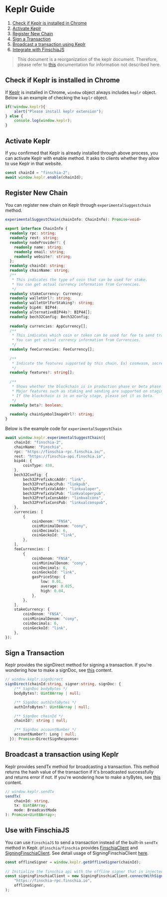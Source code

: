 # Keplr Guide

1. [Check if Keplr is installed in Chrome](#check-if-keplr-is-installed-in-chrome)
2. [Activate Keplr](#activate-keplr)
3. [Register New Chain](#register-new-chain)
4. [Sign a Transaction](#sign-a-transaction)
5. [Broadcast a transaction using Keplr](#broadcast-a-transaction-using-keplr)
6. [Integrate with FinschiaJS](#integrate-with-finschiajs)



> This document is a reorganization of the keplr document. Therefore, please refer to [this](https://docs.keplr.app/api/) documentation for information not described here.

## Check if Keplr is installed in Chrome
If [Keplr](https://www.keplr.app) is installed in Chrome, `window` object always includes `keplr` object. Below is an example of checking the `keplr` object.

```js
if(!window.keplr){
    alert("Please install keplr extension");
} else {
    console.log(window.keplr);
}
```

## Activate Keplr
If you confirmed that Keplr is already installed through above process, you can activate Keplr with enable method. It asks to clients whether they allow to use Keplr in that website.

```js
const chainId = "finschia-2";
await window.keplr.enable(chainId);
```

## Register New Chain
You can register new chain on Keplr through `experimentalSuggestchain` method.

```ts
experimentalSuggestChain(chainInfo: ChainInfo): Promise<void>
 
export interface ChainInfo {
  readonly rpc: string;
  readonly rest: string;
  readonly nodeProvider?: {
    readonly name: string;
    readonly email: string;
    readonly website?: string;
  };
  readonly chainId: string;
  readonly chainName: string;
  /**
   * This indicates the type of coin that can be used for stake.
   * You can get actual currency information from Currencies.
   */
  readonly stakeCurrency: Currency;
  readonly walletUrl?: string;
  readonly walletUrlForStaking?: string;
  readonly bip44: BIP44;
  readonly alternativeBIP44s?: BIP44[];
  readonly bech32Config: Bech32Config;
 
  readonly currencies: AppCurrency[];
  /**
   * This indicates which coin or token can be used for fee to send transaction.
   * You can get actual currency information from Currencies.
   */
  readonly feeCurrencies: FeeCurrency[];
 
  /**
   * Indicate the features supported by this chain. Ex) cosmwasm, secretwasm ...
   */
  readonly features?: string[];
 
  /**
   * Shows whether the blockchain is in production phase or beta phase.
   * Major features such as staking and sending are supported on staging blockchains, but without guarantee.
   * If the blockchain is in an early stage, please set it as beta.
   */
  readonly beta?: boolean;
 
  readonly chainSymbolImageUrl?: string;
}
```

Below is the example code for `experimentalSuggestChain`

```ts
await window.keplr.experimentalSuggestChain({
    chainId: "finschia-2",
    chainName: "Finschia",
    rpc: "https://finschia-rpc.finschia.io/",
    rest: "https://finschia-api.finschia.io",
    bip44: {
        coinType: 438,
    },
    bech32Config: {
        bech32PrefixAccAddr: "link",
        bech32PrefixAccPub: "linkpub",
        bech32PrefixValAddr: "linkvaloper",
        bech32PrefixValPub: "linkvaloperpub",
        bech32PrefixConsAddr: "linkvalcons",
        bech32PrefixConsPub: "linkvalconspub",
    },
    currencies: [
        {
            coinDenom: "FNSA",
            coinMinimalDenom: "cony",
            coinDecimals: 6,
            coinGeckoId: "link",
        },
    ],
    feeCurrencies: [
        {
            coinDenom: "FNSA",
            coinMinimalDenom: "cony",
            coinDecimals: 6,
            coinGeckoId: "link",
            gasPriceStep: {
                low: 0.01,
                average: 0.025,
                high: 0.04,
            },
        },
    ],
    stakeCurrency: {
        coinDenom: "FNSA",
        coinMinimalDenom: "cony",
        coinDecimals: 6,
        coinGeckoId: "link",
    },
});
```

## Sign a Transaction
 Keplr provides the signDirect method for signing a transaction. If you're wondering how to make a signDoc, see [this](https://docs.finschia.network/node-management/interaction-with-finschia/using-javascript#create-a-transaction) content.

```ts
// window.keplr.signDirect
signDirect(chainId:string, signer:string, signDoc: {
    /** SignDoc bodyBytes */
    bodyBytes?: Uint8Array | null;

    /** SignDoc authInfoBytes */
    authInfoBytes?: Uint8Array | null;

    /** SignDoc chainId */
    chainId?: string | null;

    /** SignDoc accountNumber */
    accountNumber?: Long | null;
  }): Promise<DirectSignResponse>

```

## Broadcast a transaction using Keplr
Keplr provides sendTx method for broadcasting a transaction. This method returns the hash value of the transaction if it's broadcasted successfully and returns error if not. If you're wondering how to make a tyBytes, see [this](https://docs.finschia.network/node-management/interaction-with-finschia/using-javascript#create-a-transaction) content.

```ts
// window.keplr.sendTx
sendTx(
    chainId: string,
    tx: Uint8Array,
    mode: BroadcastMode
): Promise<Uint8Array>;

```

## Use with FinschiaJS
You can use `FinschiaJS` to send a transaction instead of the built-in `sendTx` method in Keplr. `@finschia/finschia` provides [FinschiaClient](https://github.com/Finschia/finschia-js/blob/175cb196819837010d425d8c7c794723e306f181/packages/finschia/src/finschiaclient.ts#L136) and [SigningFinschiaClient](https://github.com/Finschia/finschia-js/blob/main/packages/finschia/src/signingfinschiaclient.ts#L104). See detail usage of SigningFinschiaClient [here](https://github.com/Finschia/finschia-js/blob/main/packages/finschia/src/signingfinschiaclient.spec.ts).

```ts
const offlineSigner = window.keplr.getOfflineSigner(chainId);
 
// Initialize the finschia api with the offline signer that is injected by keplr extension.
const signingFinschiaClient = new SigningFinschiaClient.connectWithSigner(
    "https://finschia-rpc.finschia.io",
    offlineSigner,
);
```